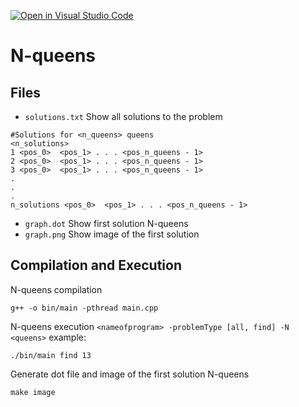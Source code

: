 [![Open in Visual Studio Code](https://classroom.github.com/assets/open-in-vscode-f059dc9a6f8d3a56e377f745f24479a46679e63a5d9fe6f495e02850cd0d8118.svg)](https://classroom.github.com/online_ide?assignment_repo_id=6079037&assignment_repo_type=AssignmentRepo)

# N-queens

## Files
* `solutions.txt` Show all solutions to the problem

```
#Solutions for <n_queens> queens
<n_solutions>
1 <pos_0>  <pos_1> . . . <pos_n_queens - 1>
2 <pos_0>  <pos_1> . . . <pos_n_queens - 1>
3 <pos_0>  <pos_1> . . . <pos_n_queens - 1>
.
.
.
n_solutions <pos_0>  <pos_1> . . . <pos_n_queens - 1>
```

* `graph.dot` Show first solution N-queens
* `graph.png` Show image of the first solution


## Compilation and Execution
N-queens compilation
```
g++ -o bin/main -pthread main.cpp
```
N-queens execution `<nameofprogram> -problemType [all, find] -N <queens>` example:
```
./bin/main find 13
```
Generate dot file and image of the first solution N-queens
```
make image
```